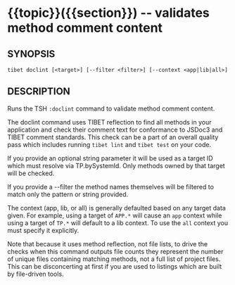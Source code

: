 {{topic}}({{section}}) -- validates method comment content
=============================================

## SYNOPSIS

    tibet doclint [<target>] [--filter <filter>] [--context <app|lib|all>]

## DESCRIPTION

Runs the TSH `:doclint` command to validate method comment content.

The doclint command uses TIBET reflection to find all methods in your
application and check their comment text for conformance to JSDoc3 and
TIBET comment standards. This check can be a part of an overall quality
pass which includes running `tibet lint` and `tibet test` on your code.

If you provide an optional string parameter it will be used as a target
ID which must resolve via TP.bySystemId. Only methods owned by that target will
be checked.

If you provide a --filter the method names themselves will be filtered to match
only the pattern or string provided.

The context (app, lib, or all) is generally defaulted based on any target data
given. For example, using a target of `APP.*` will cause an `app` context while
using a target of `TP.*` will default to a lib context. To use the `all` context
you must specify it explicitly.

Note that because it uses method reflection, not file lists, to drive
the checks when this command outputs file counts they represent the
number of unique files containing matching methods, not a full list
of project files. This can be disconcerting at first if you are used
to listings which are built by file-driven tools.

